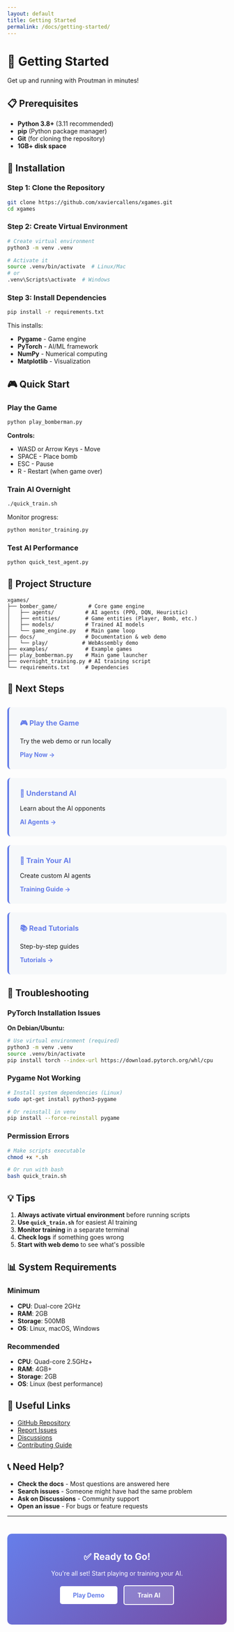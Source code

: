 ```yaml
---
layout: default
title: Getting Started
permalink: /docs/getting-started/
---
```


# 🚀 Getting Started

Get up and running with Proutman in minutes!

## 📋 Prerequisites

- **Python 3.8+** (3.11 recommended)
- **pip** (Python package manager)
- **Git** (for cloning the repository)
- **1GB+ disk space**

## 🔧 Installation

### Step 1: Clone the Repository

```bash
git clone https://github.com/xaviercallens/xgames.git
cd xgames
```

### Step 2: Create Virtual Environment

```bash
# Create virtual environment
python3 -m venv .venv

# Activate it
source .venv/bin/activate  # Linux/Mac
# or
.venv\Scripts\activate  # Windows
```

### Step 3: Install Dependencies

```bash
pip install -r requirements.txt
```

This installs:
- **Pygame** - Game engine
- **PyTorch** - AI/ML framework
- **NumPy** - Numerical computing
- **Matplotlib** - Visualization

## 🎮 Quick Start

### Play the Game

```bash
python play_bomberman.py
```

**Controls:**
- WASD or Arrow Keys - Move
- SPACE - Place bomb
- ESC - Pause
- R - Restart (when game over)

### Train AI Overnight

```bash
./quick_train.sh
```

Monitor progress:
```bash
python monitor_training.py
```

### Test AI Performance

```bash
python quick_test_agent.py
```

## 📁 Project Structure

```
xgames/
├── bomber_game/          # Core game engine
│   ├── agents/          # AI agents (PPO, DQN, Heuristic)
│   ├── entities/        # Game entities (Player, Bomb, etc.)
│   ├── models/          # Trained AI models
│   └── game_engine.py   # Main game loop
├── docs/                # Documentation & web demo
│   └── play/           # WebAssembly demo
├── examples/            # Example games
├── play_bomberman.py    # Main game launcher
├── overnight_training.py # AI training script
└── requirements.txt     # Dependencies
```

## 🎯 Next Steps

<div class="next-steps-grid">
  <div class="step-card">
    <h3>🎮 Play the Game</h3>
    <p>Try the web demo or run locally</p>
    <a href="{{ site.baseurl }}/docs/play/">Play Now →</a>
  </div>

  <div class="step-card">
    <h3>🤖 Understand AI</h3>
    <p>Learn about the AI opponents</p>
    <a href="{{ site.baseurl }}/docs/ai-agents/">AI Agents →</a>
  </div>

  <div class="step-card">
    <h3>🧠 Train Your AI</h3>
    <p>Create custom AI agents</p>
    <a href="{{ site.baseurl }}/docs/training/">Training Guide →</a>
  </div>

  <div class="step-card">
    <h3>📚 Read Tutorials</h3>
    <p>Step-by-step guides</p>
    <a href="{{ site.baseurl }}/docs/tutorials/">Tutorials →</a>
  </div>
</div>

## 🐛 Troubleshooting

### PyTorch Installation Issues

**On Debian/Ubuntu:**
```bash
# Use virtual environment (required)
python3 -m venv .venv
source .venv/bin/activate
pip install torch --index-url https://download.pytorch.org/whl/cpu
```

### Pygame Not Working

```bash
# Install system dependencies (Linux)
sudo apt-get install python3-pygame

# Or reinstall in venv
pip install --force-reinstall pygame
```

### Permission Errors

```bash
# Make scripts executable
chmod +x *.sh

# Or run with bash
bash quick_train.sh
```

## 💡 Tips

1. **Always activate virtual environment** before running scripts
2. **Use `quick_train.sh`** for easiest AI training
3. **Monitor training** in a separate terminal
4. **Check logs** if something goes wrong
5. **Start with web demo** to see what's possible

## 📊 System Requirements

### Minimum
- **CPU**: Dual-core 2GHz
- **RAM**: 2GB
- **Storage**: 500MB
- **OS**: Linux, macOS, Windows

### Recommended
- **CPU**: Quad-core 2.5GHz+
- **RAM**: 4GB+
- **Storage**: 2GB
- **OS**: Linux (best performance)

## 🔗 Useful Links

- [GitHub Repository](https://github.com/xaviercallens/xgames)
- [Report Issues](https://github.com/xaviercallens/xgames/issues)
- [Discussions](https://github.com/xaviercallens/xgames/discussions)
- [Contributing Guide](https://github.com/xaviercallens/xgames/blob/main/CONTRIBUTING.md)

## 📞 Need Help?

- **Check the docs** - Most questions are answered here
- **Search issues** - Someone might have had the same problem
- **Ask on Discussions** - Community support
- **Open an issue** - For bugs or feature requests

---

<div class="success-section">
  <h2>✅ Ready to Go!</h2>
  <p>You're all set! Start playing or training your AI.</p>
  <a href="{{ site.baseurl }}/docs/play/" class="btn btn-primary">Play Demo</a>
  <a href="{{ site.baseurl }}/docs/training/" class="btn btn-secondary">Train AI</a>
</div>

<style>
.next-steps-grid {
  display: grid;
  grid-template-columns: repeat(auto-fit, minmax(250px, 1fr));
  gap: 20px;
  margin: 30px 0;
}

.step-card {
  background: #f6f8fa;
  padding: 25px;
  border-radius: 8px;
  border-left: 4px solid #667eea;
}

.step-card h3 {
  margin-top: 0;
  color: #667eea;
}

.step-card a {
  color: #667eea;
  text-decoration: none;
  font-weight: bold;
}

.step-card a:hover {
  text-decoration: underline;
}

.success-section {
  text-align: center;
  padding: 40px 20px;
  background: linear-gradient(135deg, #667eea 0%, #764ba2 100%);
  color: white;
  border-radius: 10px;
  margin-top: 40px;
}

.success-section h2 {
  margin-top: 0;
}

.btn {
  display: inline-block;
  padding: 12px 30px;
  margin: 5px;
  border-radius: 5px;
  text-decoration: none;
  font-weight: bold;
  transition: all 0.3s ease;
}

.btn-primary {
  background: white;
  color: #667eea;
}

.btn-primary:hover {
  transform: translateY(-2px);
  box-shadow: 0 5px 15px rgba(0,0,0,0.3);
}

.btn-secondary {
  background: rgba(255,255,255,0.2);
  color: white;
  border: 2px solid white;
}

.btn-secondary:hover {
  background: rgba(255,255,255,0.3);
}
</style>
